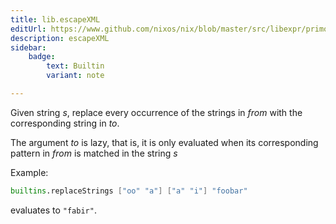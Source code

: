 ```yaml
---
title: lib.escapeXML
editUrl: https://www.github.com/nixos/nix/blob/master/src/libexpr/primops.cc
description: escapeXML
sidebar:
    badge: 
        text: Builtin
        variant: note

---
```


Given string *s*, replace every occurrence of the strings in *from*
with the corresponding string in *to*.

The argument *to* is lazy, that is, it is only evaluated when its corresponding pattern in *from* is matched in the string *s*

Example:

```nix
builtins.replaceStrings ["oo" "a"] ["a" "i"] "foobar"
```

evaluates to `"fabir"`.
